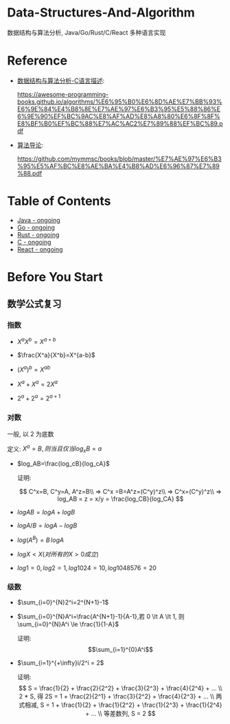 # Data-Structures-And-Algorithm
数据结构与算法分析, Java/Go/Rust/C/React 多种语言实现

# Reference
+ [数据结构与算法分析-C语言描述](./数据结构与算法分析：C语言描述（第2版）.pdf): 

  https://awesome-programming-books.github.io/algorithms/%E6%95%B0%E6%8D%AE%E7%BB%93%E6%9E%84%E4%B8%8E%E7%AE%97%E6%B3%95%E5%88%86%E6%9E%90%EF%BC%9AC%E8%AF%AD%E8%A8%80%E6%8F%8F%E8%BF%B0%EF%BC%88%E7%AC%AC2%E7%89%88%EF%BC%89.pdf

+ [算法导论](./算法导论中文版.pdf): 

  https://github.com/mymmsc/books/blob/master/%E7%AE%97%E6%B3%95%E5%AF%BC%E8%AE%BA%E4%B8%AD%E6%96%87%E7%89%88.pdf

# Table of Contents
+ [Java - ongoing](Java)
+ [Go - ongoing](Go)
+ [Rust - ongoing](Rust)
+ [C - ongoing](C)
+ [React - ongoing](React)

# Before You Start
## 数学公式复习
### 指数
+ $X^aX^b=X^{a+b}$

+ $\frac{X^a}{X^b}=X^{a-b}$

- $(X^a)^b=X^{ab}$

- $X^a+X^a=2X^a$

- $2^a+2^a=2^{a+1}$

### 对数
一般, 以 2 为底数

定义: $X^a=B, 则当且仅当 log_xB=a$

- $log_AB=\frac{log_cB}{log_cA}$

  证明: 

  $$
  C^x=B, C^y=A, A^z=B\\
  => C^x =B=A^z=(C^y)^z\\
  => C^x=(C^y)^z\\
  => log_AB = z = x/y = \frac{log_CB}{log_CA}
  $$
  
- $logAB=logA+logB$

- $logA/B=logA-logB$

- $log(A^B)=B{\,}logA$

- $logX < X(对所有的X>0成立)$

- $log1=0, log2=1, log1024=10,log1048576=20$

### 级数

+ $\sum_{i=0}^{N}2^i=2^{N+1}-1$

+ $\sum_{i=0}^{N}A^i=\frac{A^{N+1}-1}{A-1},若 0 \lt A \lt 1, 则 \sum_{i=0}^{N}A^i \le \frac{1}{1-A}$

  证明: 
  $$\sum_{i=1}^{0}A^i$$
  
+ $\sum_{i=1}^{+\infty}i/2^i = 2$

  证明: 
  $$
  S = \frac{1}{2} + \frac{2}{2^2} + \frac{3}{2^3} + \frac{4}{2^4} + ... \\
  2 * S, 得 2S = 1 + \frac{2}{2^1} + \frac{3}{2^2} + \frac{4}{2^3} + ... \\
  两式相减, S = 1 + \frac{1}{2} + \frac{1}{2^2} + \frac{1}{2^3} + \frac{1}{2^4} + ... \\
  等差数列, S = 2
  $$
  



































